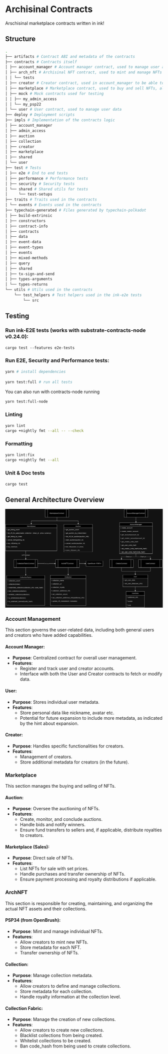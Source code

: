 # Archisinal Contracts

Arschisinal marketplace contracts written in ink!

## Structure

```bash
.
├── artifacts # Contract ABI and metadata of the contracts
├── contracts # Contracts itself
│ ├── account_manager # Account manager contract, used to manage user accounts
│ ├── arch_nft # Archisinal NFT contract, used to mint and manage NFTs
│ │ └── tests
│ ├── creator # Creator contract, used in account_manager to be able to create new creators
│ ├── marketplace # Marketplace contract, used to buy and sell NFTs, also contains the auction logic
│ ├── mock # Mock contracts used for testing
│ │ ├── my_admin_access
│ │ └── my_psp22
│ └── user # User contract, used to manage user data
├── deploy # Deployment scripts
├── impls # Implementation of the contracts logic
│ ├── account_manager
│ ├── admin_access
│ ├── auction
│ ├── collection
│ ├── creator
│ ├── marketplace
│ ├── shared
│ └── user
├── test # Tests
│ ├── e2e # End to end tests
│ ├── performance # Performance tests
│ ├── security # Security tests
│ └── shared # Shared utils for tests
│     └── test-setups
├── traits # Traits used in the contracts
│ └── events # Events used in the contracts
├── typechain-generated # Files generated by typechain-polkadot
│ ├── build-extrinsic
│ ├── constructors
│ ├── contract-info
│ ├── contracts
│ ├── data
│ ├── event-data
│ ├── event-types
│ ├── events
│ ├── mixed-methods
│ ├── query
│ ├── shared
│ ├── tx-sign-and-send
│ ├── types-arguments
│ └── types-returns
└── utils # Utils used in the contracts
    └── test_helpers # Test helpers used in the ink-e2e tests
        └── src
```

## Testing 

### Run ink-E2E tests (works with substrate-contracts-node v0.24.0):

`cargo test --features e2e-tests`

### Run E2E, Security and Performance tests:

```bash
yarn # install dependencies

yarn test:full # run all tests
```

You can also run with contracts-node running

```bash
yarn test:full-node
```

### Linting

```bash
yarn lint
cargo +nightly fmt --all -- --check
```

### Formatting

```bash
yarn lint:fix
cargo +nightly fmt --all
```

### Unit & Doc tests

```bash
cargo test
```

## General Architecture Overview

![Contract Diagram](./imgs/ArchisinalContractsDiagram.png)

### Account Management

This section governs the user-related data, including both general users and creators who have added capabilities.

#### Account Manager:
- **Purpose**: Centralized contract for overall user management.
- **Features**:
    - Register and track user and creator accounts.
    - Interface with both the User and Creator contracts to fetch or modify data.

#### User:
- **Purpose**: Stores individual user metadata.
- **Features**:
    - Store personal data like nickname, avatar etc.
    - Potential for future expansion to include more metadata, as indicated by the hint about expansion.

#### Creator:
- **Purpose**: Handles specific functionalities for creators.
- **Features**:
    - Management of creators.
    - Store additional metadata for creators (in the future).

### Marketplace

This section manages the buying and selling of NFTs.

#### Auction:
- **Purpose**: Oversee the auctioning of NFTs.
- **Features**:
    - Create, monitor, and conclude auctions.
    - Handle bids and notify winners.
    - Ensure fund transfers to sellers and, if applicable, distribute royalties to creators.

#### Marketplace (Sales):
- **Purpose**: Direct sale of NFTs.
- **Features**:
    - List NFTs for sale with set prices.
    - Handle purchases and transfer ownership of NFTs.
    - Ensure payment processing and royalty distributions if applicable.

### ArchNFT

This section is responsible for creating, maintaining, and organizing the actual NFT assets and their collections.

#### PSP34 (from OpenBrush):
- **Purpose**: Mint and manage individual NFTs.
- **Features**:
    - Allow creators to mint new NFTs.
    - Store metadata for each NFT.
    - Transfer ownership of NFTs.
  
#### Collection:
- **Purpose**: Manage collection metadata.
- **Features**:
    - Allow creators to define and manage collections.
    - Store metadata for each collection.
    - Handle royalty information at the collection level.

#### Collection Fabric:
- **Purpose**: Manage the creation of new collections.
- **Features**:
    - Allow creators to create new collections.
    - Blacklist collections from being created.
    - Whitelist collections to be created.
    - Ban code_hash from being used to create collections.
